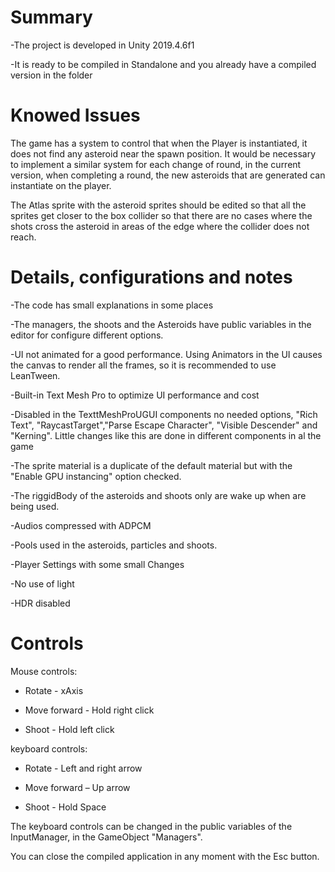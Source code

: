 # Summary
-The project is developed in Unity 2019.4.6f1

-It is ready to be compiled in Standalone and you already have a compiled version in the folder

# Knowed Issues
The game has a system to control that when the Player is instantiated, it does not find any asteroid near the spawn position. It would be necessary to implement a similar system for each change of round, in the current version, when completing a round, the new asteroids that are generated can instantiate on the player.

The Atlas sprite with the asteroid sprites should be edited so that all the sprites get closer to the box collider so that there are no cases where the shots cross the asteroid in areas of the edge where the collider does not reach.

# Details, configurations and notes
-The code has small explanations in some places

-The managers, the shoots and the Asteroids have public variables in the editor for configure different options.

-UI not animated for a good performance. Using Animators in the UI causes the canvas to render all the frames, so it is recommended to use LeanTween.

-Built-in Text Mesh Pro to optimize UI performance and cost

-Disabled in the TexttMeshProUGUI components no needed options, "Rich Text", "RaycastTarget","Parse Escape Character", "Visible Descender" and "Kerning". Little changes like this are done in different components in al the game 

-The sprite material is a duplicate of the default material but with the "Enable GPU instancing" option checked.

-The riggidBody of the asteroids and shoots only are wake up when are being used.

-Audios compressed with ADPCM

-Pools used in the asteroids, particles and shoots.

-Player Settings with some small Changes

-No use of light

-HDR disabled

# Controls

Mouse controls:

- Rotate - xAxis

-	Move forward - Hold right click

-	Shoot - Hold left click

keyboard controls:

-	Rotate - Left and right arrow

-	Move forward – Up arrow

-	Shoot - Hold Space

The keyboard controls can be changed in the public variables of the InputManager, in the GameObject "Managers".

You can close the compiled application in any moment with the Esc button.
